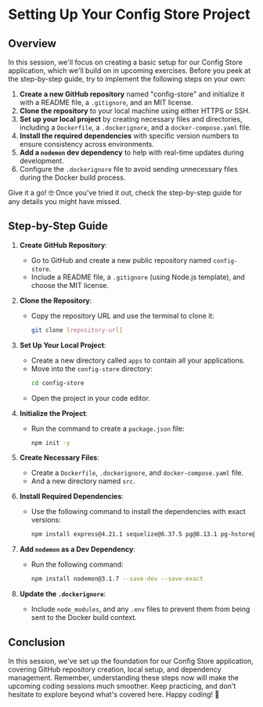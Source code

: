 # Setting Up Your Config Store Project

## Overview

In this session, we'll focus on creating a basic setup for our Config Store application, which we'll build on in upcoming exercises. Before you peek at the step-by-step guide, try to implement the following steps on your own:

1. **Create a new GitHub repository** named "config-store" and initialize it with a README file, a `.gitignore`, and an MIT license.
2. **Clone the repository** to your local machine using either HTTPS or SSH.
3. **Set up your local project** by creating necessary files and directories, including a `Dockerfile`, a `.dockerignore`, and a `docker-compose.yaml` file.
4. **Install the required dependencies** with specific version numbers to ensure consistency across environments.
5. **Add a `nodemon` dev dependency** to help with real-time updates during development.
6. Configure the `.dockerignore` file to avoid sending unnecessary files during the Docker build process.

Give it a go! 🤓 Once you've tried it out, check the step-by-step guide for any details you might have missed.

## Step-by-Step Guide

1. **Create GitHub Repository**:

   - Go to GitHub and create a new public repository named `config-store`.
   - Include a README file, a `.gitignore` (using Node.js template), and choose the MIT license.

2. **Clone the Repository**:

   - Copy the repository URL and use the terminal to clone it:
     ```bash
     git clone [repository-url]
     ```

3. **Set Up Your Local Project**:

   - Create a new directory called `apps` to contain all your applications.
   - Move into the `config-store` directory:
     ```bash
     cd config-store
     ```
   - Open the project in your code editor.

4. **Initialize the Project**:

   - Run the command to create a `package.json` file:
     ```bash
     npm init -y
     ```

5. **Create Necessary Files**:

   - Create a `Dockerfile`, `.dockerignore`, and `docker-compose.yaml` file.
   - And a new directory named `src`.

6. **Install Required Dependencies**:

   - Use the following command to install the dependencies with exact versions:
     ```bash
     npm install express@4.21.1 sequelize@6.37.5 pg@8.13.1 pg-hstore@2.3.4 body-parser@1.20.3 cors@2.8.5 --save-exact
     ```

7. **Add `nodemon` as a Dev Dependency**:

   - Run the following command:
     ```bash
     npm install nodemon@3.1.7 --save-dev --save-exact
     ```

8. **Update the `.dockerignore`**:
   - Include `node_modules`, and any `.env` files to prevent them from being sent to the Docker build context.

## Conclusion

In this session, we've set up the foundation for our Config Store application, covering GitHub repository creation, local setup, and dependency management. Remember, understanding these steps now will make the upcoming coding sessions much smoother. Keep practicing, and don't hesitate to explore beyond what's covered here. Happy coding! 🚀
